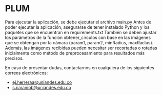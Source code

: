 # PLUM

Para ejecutar la aplicación, se debe ejecutar el archivo main.py
Antes de poder ejecutar la aplicación, asegurarse de tener instalado Python y los paquetes que se encuentran en requirements.txt
También se deben ajustar los parámetros de la función obtener_circulos con base en las imágenes que se obtengan por la cámara (param1, param2, minRadius, maxRadius).
Además, las imágenes recibidas pueden necesitar ser recortadas o rotadas inicialmente como método de preprocesamiento para resultados más precisos.

En caso de presentar dudas, contactarnos en cualquiera de los siguientes correos electrónicos:
- ej.herreraa@uniandes.edu.co
- s.naranjob@uniandes.edu.co
